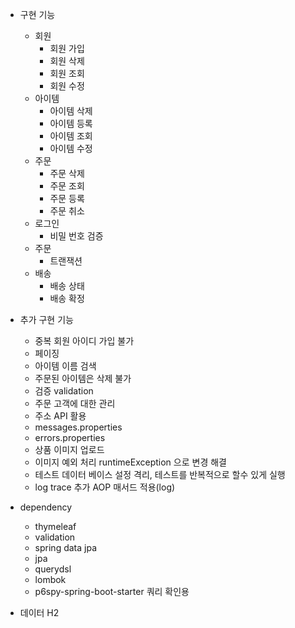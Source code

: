 
- 구현 기능
  - 회원
    - 회원 가입 
    - 회원 삭제
    - 회원 조회
    - 회원 수정
  - 아이템
    - 아이템 삭제
    - 아이템 등록
    - 아이템 조회
    - 아이템 수정
  - 주문
    - 주문 삭제
    - 주문 조회
    - 주문 등록
    - 주문 취소
  - 로그인
    - 비밀 번호 검증
  - 주문 
    - 트랜잭션
  - 배송
    - 배송 상태
    - 배송 확정

- 추가 구현 기능
  - 중복 회원 아이디 가입 불가
  - 페이징
  - 아이템 이름 검색
  - 주문된 아이템은 삭제 불가
  - 검증 validation
  - 주문 고객에 대한 관리
  - 주소 API 활용
  - messages.properties
  - errors.properties
  - 상품 이미지 업로드
  - 이미지 예외 처리 runtimeException 으로 변경 해결
  - 테스트 데이터 베이스 설정 격리, 테스트를 반복적으로 할수 있게 실행
  - log trace 추가 AOP 매서드 적용(log)

- dependency
  - thymeleaf
  - validation
  - spring data jpa
  - jpa
  - querydsl
  - lombok
  - p6spy-spring-boot-starter 쿼리 확인용

- 데이터 H2


